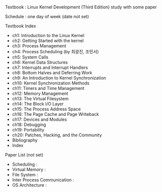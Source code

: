 Textbook : Linux Kernel Development (Third Edition)
           study with some paper

Schedule : one day of week (date not set)

Textbook Index
- ch1: Introduction to the Linux Kernel
- ch2: Getting Started with the kernel
- ch3: Process Management
- ch4: Process Scheduling (by 최광진, 조민서)
- ch5: System Calls
- ch6: Kernel Data Structures
- ch7: Interrupts and Interrupt Handlers
- ch8: Bottom Halves and Deferring Work
- ch9: An Introduction to Kernel Synchronization
- ch10: Kernel Synchronization Methods
- ch11: Timers and Time Management
- ch12: Memory Management
- ch13: The Virtual Filesystem
- ch14: The Block I/O Layer
- ch15: The Process Address Space
- ch16: The Page Cache and Page Writeback
- ch17: Devices and Modules
- ch18: Debugging
- ch19: Portability
- ch20: Patches, Hacking, and the Community
- Bibliography
- Index

Paper List (not set)
- Scheduling :
- Virtual Memory :
- File System :
- Inter Process Communication :
- OS Architecture : 
